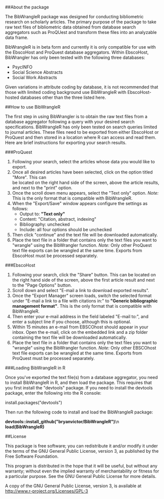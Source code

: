 ##About the package

The BibWrangleR package was designed for conducting bibliometric research on scholarly articles.  The primary purpose of the package to take raw text files of bibliometric data obtained from database search aggregators such as ProQUest and transform these files into an analyzable data frame.      

BibWrangleR is in beta form and currently it is only compatible for use with the EbscoHost and ProQuest database aggregators.  Within EbscoHost, BibWrangler has only been tested with the following three databases:

+ PsycINFO
+ Social Science Abstracts
+ Social Work Abstracts

Given variations in attribute coding by database, it is not recommended that those with limited coding background use BibWrangleR with EbscoHost-hosted databases other than the three listed here.

##How to use BibWrangleR

The first step in using BibWrangler is to obtain the raw text files from a database aggregator following a query with your desired search specifications.  BibWrangleR has only been tested on search queries limited to journal articles.  These files need to be exported from either EbscoHost or ProQuest and then stored in a location where R can access and read them.  Here are brief instructions for exporting your search results.

###ProQuest

   1.  Following your search, select the articles whose data you would like to export.
   2.  Once all desired articles have been selected, click on the option titled "More".  This can    
       be located on the right hand side of the screen, above the article results, and next to the 
       "print" option.
   3.  Once the scroll down menu appears, select the "Text only" option. _Note:_ This is the only
       format that is compatible with BibWrangleR.
   4.  When the "Export/Save" window appears configure the settings as follows:
       +  Output to:  **"Text only"**
       +  Content: "Citation, abstract, indexing"
       +  Bibliography: unchecked
       +  Include:  all four options should be unchecked
   5. Then click "continue" and the text file will be downloaded automatically.
   6. Place the text file in a folder that contains only the text files you want to "wrangle" using
      the BibWrangler function.  _Note:_ Only other ProQuest text file exports can be wrangled at 
      the same time.  Exports from EbscoHost must be processed separately.  

###EbscoHost

   1. Following your search, click the "Share" button.  This can be located on the right hand side 
      of the screen, above the first article result and next to the "Page Options" button.
   2. Scroll down and select "E-mail a link to download exported results".
   3. Once the "Export Manager" screen loads, switch the selected format under "E-mail a link to a 
      file with citations in:" to **"Generic bibliographic management format"**.  This is the only 
      format that is compatible with BibWrangleR.
   4. Then enter your e-mail address in the field labeled "E-mail to:", and enter a subject line if 
      you choose, although this is optional.
   5. Within 15 minutes an e-mail from EBSCOhost should appear in your inbox.  Open the e-mail, 
      click on the embedded link and a zip folder containing the text file will be downloaded 
      automatically.
   6. Place the text file in a folder that contains only the text files you want to "wrangle" using
      the BibWrangler function.  _Note:_ Only other EBSCOhost text file exports can be wrangled at 
      the same time.  Exports from ProQuest must be processed separately.

###Loading BibWrangleR in R

Once you've exported the text file(s) from a database aggregator, you need to install BibWrangleR in R, and then load the package.  This requires that you first install the "devtools" package.  If you need to install the devtools package, enter the following into the R console:

install.packages("devtools")

Then run the following code to install and load the BibWrangleR package:

**devtools::install_github("bryanvictor/BibWrangleR")**\n
**load(BibWrangleR)**
   
##License

This package is free software; you can redistribute it and/or modify it under the terms of the GNU General Public License, version 3, as published by the Free Software Foundation.

This program is distributed in the hope that it will be useful, but without any warranty; without even the implied warranty of merchantability or fitness for a particular purpose. See the GNU General Public License for more details.

A copy of the GNU General Public License, version 3, is available at http://www.r-project.org/Licenses/GPL-3